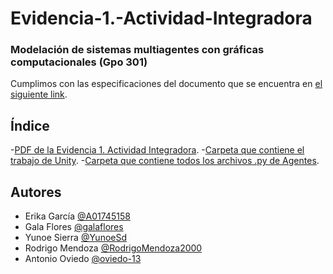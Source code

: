 # Evidencia-1.-Actividad-Integradora
### Modelación de sistemas multiagentes con gráficas computacionales (Gpo 301)
Cumplimos con las especificaciones del documento que se encuentra en [el siguiente link](https://experiencia21.tec.mx/courses/312265/assignments/9772518).

## Índice
-[PDF de la Evidencia 1. Actividad Integradora](https://github.com/A01745158/Evidencia-1.-Actividad-Integradora/blob/main/Evidencia%201.%20Actividad%20integradora.pdf).
-[Carpeta que contiene el trabajo de Unity](/Gráficos/AlmacenRobots).
-[Carpeta que contiene todos los archivos .py de Agentes](/Agentes).

## Autores

- Erika García [@A01745158](https://github.com/A01745158)
- Gala Flores [@galaflores](https://github.com/galaflores)
- Yunoe Sierra [@YunoeSd](https://github.com/YunoeSd)
- Rodrigo Mendoza [@RodrigoMendoza2000](https://github.com/RodrigoMendoza2000)
- Antonio Oviedo [@oviedo-13](https://github.com/oviedo-13)
